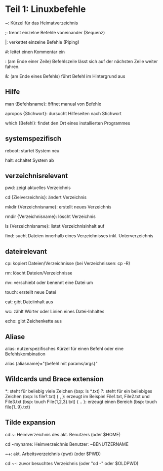 # Teil 1: Linuxbefehle

~: Kürzel für das Heimatverzeichnis

;: trennt einzelne Befehle voneinander (Sequenz)

|: verkettet einzelne Befehle (Piping)

#: leitet einen Kommentar ein

\: (am Ende einer Zeile) Befehlszeile lässt sich auf der nächsten Zeile weiter fahren.

&: (am Ende eines Befehls) führt Befehl im Hintergrund aus 

## Hilfe
man {Befehlsname}: öffnet manual von Befehle

apropos {Stichwort}: dursucht Hilfeseiten nach Stichwort

which {Befehl}: findet den Ort eines installierten Programmes

## systemspezifisch
reboot: startet System neu

halt: schaltet System ab

## verzeichnisrelevant
pwd: zeigt aktuelles Verzeichnis

cd {Zielverzeichnis}: ändert Verzeichnis

mkdir {Verzeichnisname}: erstellt neues Verzeichnis

rmdir {Verzeichnisname}: löscht Verzeichnis

ls {Verzeichnisname}: listet Verzeichnisinhalt auf

find: sucht Dateien innerhalb eines Verzeichnisses inkl. Unterverzeichnis

## dateirelevant
cp: kopiert Dateien/Verzeichnisse (bei Verzeichnissen: cp -R)

rm: löscht Dateien/Verzeichnisse

mv: verschiebt oder benennt eine Datei um

touch: erstellt neue Datei

cat: gibt Dateiinhalt aus

wc: zählt Wörter oder Linien eines Datei-Inhaltes

echo: gibt Zeichenkette aus

## Aliase
alias: nutzerspezifisches Kürzel für einen Befehl oder eine Befehlskombination

alias {aliasname}="{befehl mit params/args}"

## Wildcards und Brace extension
*: steht für beliebig viele Zeichen (bsp: ls *.txt)
?: steht für ein beliebiges Zeichen (bsp: ls file?.txt)
{ , }: erzeugt im Beispiel File1.txt, File2.txt und File3.txt (bsp: touch File{1,2,3}.txt)
{ .. }: erzeugt einen Bereich (bsp: touch file{1..9}.txt)

## Tilde expansion
cd ~: Heimverzeichnis des akt. Benutzers (oder $HOME)

cd ~myname: Heimverzeichnis Benutzer: ~BENUTZERNAME

~+: akt. Arbeitsverzeichnis (pwd) (oder $PWD)

cd ~-: zuvor besuchtes Verzeichnis (oder "cd -" oder $OLDPWD)


